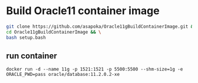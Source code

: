 # Build Oracle11 container image

```bash
git clone https://github.com/asapoka/Oracle11gBuildContainerImage.git && \
cd Oracle11gBuildContainerImage && \
bash setup.bash
```

## run container

```
docker run -d --name 11g -p 1521:1521 -p 5500:5500 --shm-size=1g -e ORACLE_PWD=pass oracle/database:11.2.0.2-xe
```
